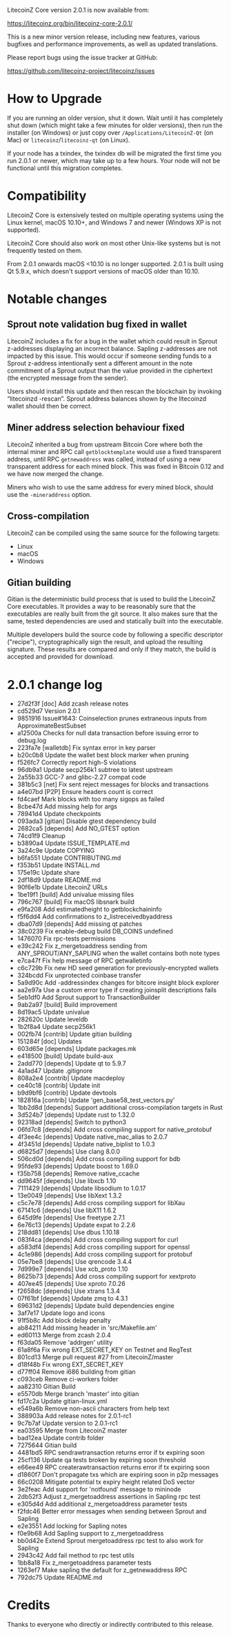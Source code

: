 LitecoinZ Core version 2.0.1 is now available from:

  <https://litecoinz.org/bin/litecoinz-core-2.0.1/>

This is a new minor version release, including new features, various bugfixes
and performance improvements, as well as updated translations.

Please report bugs using the issue tracker at GitHub:

  <https://github.com/litecoinz-project/litecoinz/issues>

How to Upgrade
==============

If you are running an older version, shut it down. Wait until it has completely
shut down (which might take a few minutes for older versions), then run the
installer (on Windows) or just copy over `/Applications/LitecoinZ-Qt` (on Mac)
or `litecoinz`/`litecoinz-qt` (on Linux).

If your node has a txindex, the txindex db will be migrated the first time you
run 2.0.1 or newer, which may take up to a few hours. Your node will not be
functional until this migration completes.

Compatibility
==============

LitecoinZ Core is extensively tested on multiple operating systems using
the Linux kernel, macOS 10.10+, and Windows 7 and newer (Windows XP is not supported).

LitecoinZ Core should also work on most other Unix-like systems but is not
frequently tested on them.

From 2.0.1 onwards macOS <10.10 is no longer supported. 2.0.1 is built using Qt 5.9.x, which doesn't
support versions of macOS older than 10.10.

Notable changes
===============

Sprout note validation bug fixed in wallet
------------------------------------------
LitecoinZ includes a fix for a bug in the wallet which could result in Sprout
z-addresses displaying an incorrect balance. Sapling z-addresses are not
impacted by this issue. This would occur if someone sending funds to a Sprout
z-address intentionally sent a different amount in the note commitment of a
Sprout output than the value provided in the ciphertext (the encrypted message
from the sender).

Users should install this update and then rescan the blockchain by invoking
“litecoinzd -rescan”. Sprout address balances shown by the litecoinzd wallet should
then be correct.

Miner address selection behaviour fixed
---------------------------------------
LitecoinZ inherited a bug from upstream Bitcoin Core where both the internal miner
and RPC call `getblocktemplate` would use a fixed transparent address, until RPC
`getnewaddress` was called, instead of using a new transparent address for each
mined block.  This was fixed in Bitcoin 0.12 and we have now merged the change.

Miners who wish to use the same address for every mined block, should use the
`-mineraddress` option.

Cross-compilation
-----------------
LitecoinZ can be compiled using the same source for the following targets:
* Linux
* macOS
* Windows

Gitian building
---------------
Gitian is the deterministic build process that is used to build the LitecoinZ
Core executables. It provides a way to be reasonably sure that the
executables are really built from the git source. It also makes sure that
the same, tested dependencies are used and statically built into the executable.

Multiple developers build the source code by following a specific descriptor
("recipe"), cryptographically sign the result, and upload the resulting signature.
These results are compared and only if they match, the build is accepted and provided
for download.

2.0.1 change log
=================

- 27d2f3f [doc] Add zcash release notes
- cd529d7 Version 2.0.1
- 9851916 Issue#1643: Coinselection prunes extraneous inputs from ApproximateBestSubset
- a12500a Checks for null data transaction before issuing error to debug.log
- 223fa7e [walletdb] Fix syntax error in key parser
- b20c0b8 Update the wallet best block marker when pruning
- f526fc7 Correctly report high-S violations
- 96db9a1 Update secp256k1 subtree to latest upstream
- 2a55b33 GCC-7 and glibc-2.27 compat code
- 381b5c3 [net] Fix sent reject messages for blocks and transactions
- a4e07bd [P2P] Ensure headers count is correct
- fd4caef Mark blocks with too many sigops as failed
- 8cbe47d Add missing help for args
- 78941d4 Update checkpoints
- 093ada3 [gitian] Disable gtest dependency build
- 2682ca5 [depends] Add NO_GTEST option
- 74cd1f9 Cleanup
- b3890a4 Update ISSUE_TEMPLATE.md
- 3a24c9e Update COPYING
- b6fa551 Update CONTRIBUTING.md
- f353b51 Update INSTALL.md
- 175e19c Update share
- 2df18d9 Update README.md
- 90f6e1b Update LitecoinZ URLs
- 1be19f1 [build] Add univalue missing files
- 796c767 [build] Fix macOS libsnark build
- e9fa208 Add estimatedheight to getblockchaininfo
- f5f6dd4 Add confirmations to z_listreceivedbyaddress
- dba07d9 [depends] Add missing qt patches
- 38c0239 Fix enable-debug build DB_COINS undefined
- 1476070 Fix rpc-tests permissions
- e39c242 Fix z_mergetoaddress sending from ANY_SPROUT/ANY_SAPLING when the wallet contains both note types
- e7ca47f Fix help message of RPC getwalletinfo
- c6c729b Fix new HD seed generation for previously-encrypted wallets
- 324bcdd Fix unprotected coinbase transfer
- 5a9d90c Add -addressindex changes for bitcore insight block explorer
- aa2e97a Use a custom error type if creating joinsplit descriptions fails
- 5eb1df0 Add Sprout support to TransactionBuilder
- 9ab2a97 [build] Build improvement
- 8d19ac5 Update univalue
- 282620c Update leveldb
- 1b2f8a4 Update secp256k1
- 002fb74 [contrib] Update gitian building
- 151284f [doc] Updates
- 603d65e [depends] Update packages.mk
- e418500 [build] Update build-aux
- 2add770 [depends] Update qt to 5.9.7
- 4a1ad47 Update .gitignore
- 808a2e4 [contrib] Update macdeploy
- ce40c18 [contrib] Update init
- b9d9bf6 [contrib] Update devtools
- 182816a [contrib] Update 'gen_base58_test_vectors.py'
- 1bb2d8d [depends] Support additional cross-compilation targets in Rust
- 3d524b7 [depends] Update rust to 1.32.0
- 92318ad [depends] Switch to python3
- 06fd7c8 [depends] Add cross compiling support for native_protobuf
- 4f3ee4c [depends] Update native_mac_alias to 2.0.7
- 4f3451d [depends] Update native_biplist to 1.0.3
- d6825d7 [depends] Use clang 8.0.0
- 506cd0d [depends] Add cross compiling support for bdb
- 95fde93 [depends] Update boost to 1.69.0
- f35b758 [depends] Remove native_ccache
- dd9645f [depends] Use libxcb 1.10
- 7111429 [depends] Update libsodium to 1.0.17
- 13e0049 [depends] Use libXext 1.3.2
- c5c7e78 [depends] Add cross compiling support for libXau
- 67141c6 [depends] Use libX11 1.6.2
- 645d9fe [depends] Use freetype 2.7.1
- 6e76c13 [depends] Update expat to 2.2.6
- 218dd81 [depends] Use dbus 1.10.18
- 083f4ca [depends] Add cross compiling support for curl
- a583df4 [depends] Add cross compiling support for openssl
- 4c1e986 [depends] Add cross compiling support for protobuf
- 05e7be8 [depends] Use qrencode 3.4.4
- 7d999e7 [depends] Use xcb_proto 1.10
- 8625b73 [depends] Add cross compiling support for xextproto
- 407ee45 [depends] Use xproto 7.0.26
- f2658dc [depends] Use xtrans 1.3.4
- 07f61bf [depends] Update zmq to 4.3.1
- 69631d2 [depends] Update build dependencies engine
- 3af7e17 Update logo and icons
- 91f5b8c Add block delay penalty
- ab84211 Add missing header in 'src/Makefile.am'
- ed60113 Merge from zcash 2.0.4
- f63da05 Remove 'addrgen' utility
- 61a8f6a Fix wrong EXT_SECRET_KEY on Testnet and RegTest
- 801cd13 Merge pull request #27 from LitecoinZ/master
- d18f48b Fix wrong EXT_SECRET_KEY
- d77ff04 Remove i686 building from gitian
- c093ceb Remove ci-workers folder
- aa82310 Gitian Build
- e5570db Merge branch 'master' into gitian
- fd17c2a Update gitian-linux.yml
- e549a6b Remove non-ascii characters from help text
- 388903a Add release notes for 2.0.1-rc1
- 9c7b7af Update version to 2.0.1-rc1
- ea03595 Merge from LitecoinZ master
- bad12ea Update contrib folder
- 7275644 Gitian build
- 4481bd5 RPC sendrawtransaction returns error if tx expiring soon
- 25cf136 Update qa tests broken by expiring soon threshold
- e66ee49 RPC createrawtransaction returns error if tx expiring soon
- d1860f7 Don't propagate txs which are expiring soon in p2p messages
- 66c0208 Mitigate potential tx expiry height related DoS vector
- 3e2feac Add support for 'notfound' message to mininode
- 2db52f3 Adjust z_mergetoaddress assertions in Sapling rpc test
- e305d4d Add additional z_mergetoaddress parameter tests
- f2fdc46 Better error messages when sending between Sprout and Sapling
- e2e3551 Add locking for Sapling notes
- f0e9b68 Add Sapling support to z_mergetoaddress
- bb0d42e Extend Sprout mergetoaddress rpc test to also work for Sapling
- 2943c42 Add fail method to rpc test utils
- 1bb8a18 Fix z_mergetoaddress parameter tests
- 1263ef7 Make sapling the default for z_getnewaddress RPC
- 792dc75 Update README.md

Credits
=======

Thanks to everyone who directly or indirectly contributed to this release.
